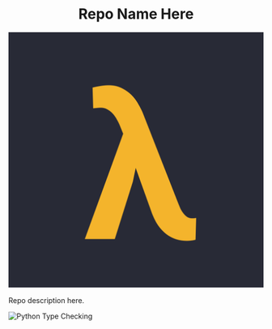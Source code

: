 <div align="center">
  
  # Repo Name Here
  
  ![logo](assets/logo.png)
  
</div>


Repo description here.

![Python Type Checking](https://github.com/lambda-foundation/github_actions_practice/actions/workflows/python_type_check.yml/badge.svg)

